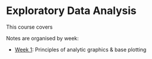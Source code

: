 # Exploratory Data Analysis

This course covers 

Notes are organised by week:

 * [Week 1](week1.md): Principles of analytic graphics & base plotting
